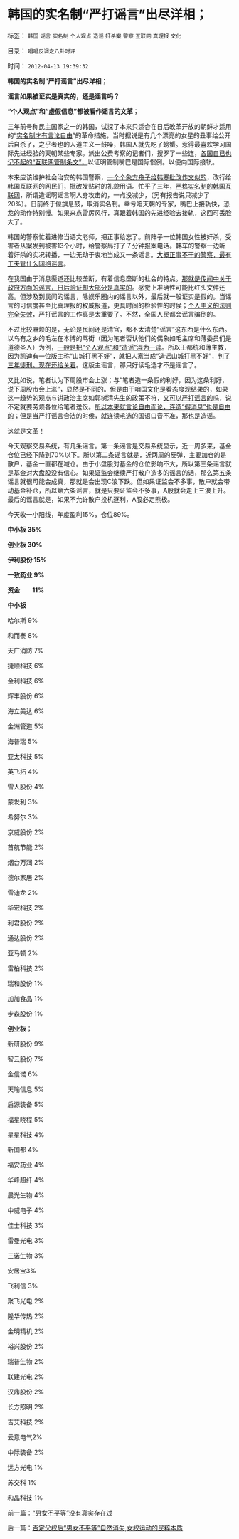 # 韩国的实名制“严打谣言”出尽洋相；

标签： `韩国` `谣言` `实名制` `个人观点` `造谣` `奸杀案` `警察` `互联网` `真理报` `文化` 

目录： `唱唱反调之八卦时评`

时间： `2012-04-13 19:39:32`

**韩国的实名制“严打谣言”出尽洋相**；

**谣言如果被证实是真实的，还是谣言吗？**

**“个人观点”和“虚假信息”都被看作谣言的文革**；

三年前号称民主国家之一的韩国，试探了本来只适合在日后改革开放的朝鲜才适用的“[实名制才有言论自由](../../../2009/5/5/控制舆论，等于引火烧身.md)”的革命措施，当时据说是有几个漂亮的女星的丑事给公开后自杀了，之乎者也的人道主义一鼓噪，韩国人就先吃了螃蟹。惹得最喜欢学习国际先进经验的天朝某些专家。派出公费考察的记者们，搜罗了一些连，[各国自已也记不起的“互联网管制条文”，](../../../2011/4/27/我国记者论证西方严厉管制互联网.md)以证明管制嘴巴是国际惯例。以便向国际接轨。

本来应该维护社会治安的韩国警察，[一个个象方舟子给韩寒批改作文似的](../../../2012/2/14/冒牍单于方舟子的粉丝敢死队.md)，改行给韩国互联网的网民们，批改发贴时的礼貌用语。忙乎了三年，[严格实名制的韩国互联网](../../../2011/1/28/等级社会需要“实名制”.md)，所谓造谣啊谣言啊人身攻击的，一点没减少，（另有报告说只减少了20%）。日前终于偃旗息鼓，取消实名制。幸亏咱天朝的专家，嘴巴上接轨快，恐龙的动作特别慢。如果来点雷厉风行，真跟着韩国的先进经验去接轨，这回可丢脸大了。

韩国的警察忙着进修当语文老师，把正事给忘了。前阵子一位韩国女性被奸杀，受害者从案发到被害13个小时，给警察局打了７分钟报案电话。韩车的警察一边听着奸杀的实况转播，一边无动于衷地当成又一条谣言。[大概正事不干的警察，最有工夫管什么网络谣言](../../../2012/4/4/谣言之令人讨厌，如同博客里的苍蝇.md)。

在我国由于消息渠道还比较垄断，有着信息垄断的社会的特点。[那就是传闻中关于政府方面的谣言，日后验证却大部分是真实的](../../../2012/4/4/互联网中的“谣言”很讨厌，韩寒眼中讨厌的方舟子；.md)。感觉上准确性可能比红头文件还高。但涉及到民间的谣言，除娱乐圈内的谣言以外，最后就一般证实是假的。当谣言的可信度甚至比真理报的权威报道，更具时间的检验性的时侯；[个人主义的法则完全失效](../../../2011/8/17/谷歌和百度连续剧的马丁神父定律.md)，严打谣言的工作真是太重要了。不然，全国人民都会谣言骗倒的。

不过比较麻烦的是，无论是民间还是清官，都不太清楚“谣言”这东西是什么东西。以乌有之乡的毛左在本博的骂街（因为笔者否认他们的偶象如毛主席和薄委员们是道德圣人）为例，[一般是把“个人观点”和“造谣”混为一谈](../../../2011/11/1/攻击个人观点的权威和他们的卫道.md)。所以王都统和薄主教，因为凯迪有一位版主称“山城打黑不好”，就把人家当成“造谣山城打黑不好”，[判了三年徒刑。现在还给关着](../../../2010/11/30/王局长强调“依法”的精神应充分肯定.md)。这版主谣言，那只好读毛选才不是谣言了。

又比如说，笔者认为下周股市会上涨；与“笔者造一条假的利好，因为这条利好，说下周股市会上涨”，显然是不同的。但是由于咱国文化是看态度观结果的，如果这一趋势的观点与讲政治主席如郭树清先生的政策不符，[又可以严打谣言的吗](../../../2012/4/4/画蛇添足的“严打谣言”，恐惧的不是“造谣传谣的人”.md)，说不定就要劳烦各位给笔者送饭。[所以本来就言论自由而论，连造“假消息”也是自由的](../../../2011/6/8/美国司法争论：有造谣诽谤的自由吗？.md)；但是当严打谣言合法的时侯，就连读毛选的国语口音不准，那也是造谣。

这就是文革！

今天观察交易系统，有几条谣言。第一条谣言是交易系统显示，近一周多来，基金仓位已经下降到70%以下。所以第二条谣言就是，近两周的反弹，主要加仓的是散户，基金一直都在减仓。由于小盘股对基金的仓位影响不大，所以第三条谣言就是基金对大盘股没有信心。如果证监会继续严打散户造多的谣言的话，那么第五条谣言就很可能会成真，那就是会出现C浪下跌。但如果证监会不多事，散户就会带动基金补仓，所以第六条谣言，就是只要证监会不多事，A股就会走上三浪上升。最后的谣言就是，如果不允许散户投机逐利，A股必定熊极。

今天收一小阳线，年度盈利15%，仓位89%。

**中小板 35%**

**创业板 30%**

**伊利股份 15%**

**一致药业 9%**

**资金　　11%**

**中小板**

哈尔斯 9%

和而泰 8%

天广消防 7%

捷顺科技 6%

金利科技 6%

辉丰股份 6%

海立美达 6%

金洲管道 5%

海普瑞 5%

亚太科技 5%

英飞拓 4%

雪人股份 4%

蒙发利 3%

希努尔 3%

京威股份 2%

首航节能 2%

烟台万润 2%

德尔家居 2%

雪迪龙 2%

华宏科技 2%

利君股份 2%

通达股份 2%

亚马顿 2%

雷柏科技 2%

瑞和股份 1%

加加食品 1%

步森股份 1%



**创业板**；

新研股份 9%

智云股份 7%

金信诺 6%

天喻信息 5%

启源装备 5%

福星晓程 5%

星星科技 4%

新国都 4%

福安药业 4%

华峰超纤 4%

晨光生物 4%

中威电子 4%

佳士科技 3%

雷曼光电 3%

三诺生物 3%

安居宝3%

飞利信 3%

聚飞光电 2%

隆华传热 2%

金明精机 2%

裕兴股份 2%

瑞普生物 2%

联建光电 2%

汉鼎股份 2%

长方照明 2%

吉艾科技 2%

云意电气2%

中际装备 2%

远方光电 1%

苏交科 1%

和晶科技 1%



前一篇：[“男女不平等”没有真实存在过](../../../2012/4/13/“男女不平等”没有真实存在过.md)

后一篇：[否定父权后“男女不平等”自然消失,女权运动的民粹本质](../../../2012/4/14/否定父权后“男女不平等”自然消失,女权运动的民粹本质.md)